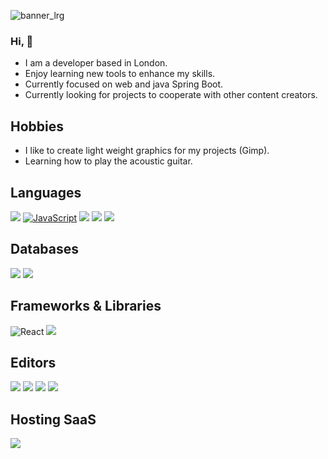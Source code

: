 ![banner_lrg](https://user-images.githubusercontent.com/69900342/92247026-84f3f980-eebe-11ea-9b66-a9a64a3c2a7b.png)

### Hi, 👋

- I am a developer based in London.
- Enjoy learning new tools to enhance my skills.
- Currently focused on web and java Spring Boot.
- Currently looking for projects to cooperate with other content creators.

  
  

## **Hobbies**

- I like to create light weight graphics for my projects (Gimp).
- Learning how to play the acoustic guitar.

  

## **Languages**

[<img  src="https://img.shields.io/badge/java-%23ED8B00.svg?&style=for-the-badge&logo=java&logoColor=white"/>](https://github.com/ibexdev208/java  "Github Java codes")
[<img alt="JavaScript" src="https://img.shields.io/badge/JavaScript-F7DF1E?logo=javascript&amp;logoColor=white&amp;style=for-the-badge">](https://github.com/ibexdev208/javascript "Github JS codes")
<img  src="https://img.shields.io/badge/html5%20-%23E34F26.svg?&style=for-the-badge&logo=html5&logoColor=white"/>
<img  src="https://img.shields.io/badge/css3%20-%231572B6.svg?&style=for-the-badge&logo=css3&logoColor=white"/>
<img  src="https://img.shields.io/badge/markdown-%23000000.svg?&style=for-the-badge&logo=markdown&logoColor=white"/>


  
  

## **Databases**

<img  src="https://img.shields.io/badge/mysql-%2300f.svg?&style=for-the-badge&logo=mysql&logoColor=white"/>
<img  src ="https://img.shields.io/badge/MongoDB-%234ea94b.svg?&style=for-the-badge&logo=mongodb&logoColor=white"/>

  
  

## **Frameworks & Libraries**

<img alt="React" src="https://img.shields.io/badge/React-61DAFB?logo=react&amp;logoColor=white&amp;style=for-the-badge">
<img  src="https://img.shields.io/badge/spring%20-%236DB33F.svg?&style=for-the-badge&logo=spring&logoColor=white"/>

  

## **Editors**

<img  src="https://img.shields.io/badge/gimp%20-%235C5543.svg?&style=for-the-badge&logo=gimp&logoColor=<logo-color>"/>
<img  src="https://img.shields.io/badge/eclipse%20-%232C2255.svg?&style=for-the-badge&logo=eclipse&logoColor=<logo-color>"/>
<img  src="https://img.shields.io/badge/postman-%23FF6C37.svg?&style=for-the-badge&logo=postman&logoColor=white"/>
<img  src="https://img.shields.io/badge/terminal%20-%23000.svg?&style=for-the-badge&logo=terminal&logoColor=<logo-color>"/>

  

## **Hosting SaaS**

<img  src="https://img.shields.io/badge/heroku%20-%23430098.svg?&style=for-the-badge&logo=heroku&logoColor=white"/>

